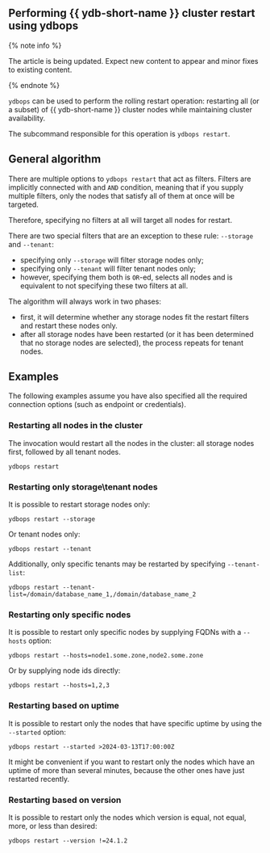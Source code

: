 ## Performing {{ ydb-short-name }} cluster restart using ydbops

{% note info %}

The article is being updated. Expect new content to appear and minor fixes to existing content.

{% endnote %}

`ydbops` can be used to perform the rolling restart operation: restarting all (or a subset) of {{ ydb-short-name }} cluster nodes while maintaining cluster availability.

The subcommand responsible for this operation is `ydbops restart`.

## General algorithm

There are multiple options to `ydbops restart` that act as filters. Filters are implicitly connected with and `AND` condition, meaning that if you supply multiple filters, only the nodes that satisfy all of them at once will be targeted.

Therefore, specifying no filters at all will target all nodes for restart.

There are two special filters that are an exception to these rule: `--storage` and `--tenant`: 
- specifying only `--storage` will filter storage nodes only;
- specifying only `--tenant` will filter tenant nodes only;
- however, specifying them both is `OR`-ed, selects all nodes and is equivalent to not specifying these two filters at all.

The algorithm will always work in two phases:
- first, it will determine whether any storage nodes fit the restart filters and restart these nodes only.
- after all storage nodes have been restarted (or it has been determined that no storage nodes are selected), the process repeats for tenant nodes.

## Examples

The following examples assume you have also specified all the required connection options (such as endpoint or credentials).

### Restarting all nodes in the cluster

The invocation would restart all the nodes in the cluster: all storage nodes first, followed by all tenant nodes.

```
ydbops restart 
```

### Restarting only storage\tenant nodes

It is possible to restart storage nodes only:

```
ydbops restart --storage
```

Or tenant nodes only:

```
ydbops restart --tenant
```

Additionally, only specific tenants may be restarted by specifying `--tenant-list`:

```
ydbops restart --tenant-list=/domain/database_name_1,/domain/database_name_2
```

### Restarting only specific nodes

It is possible to restart only specific nodes by supplying FQDNs with a `--hosts` option:

```
ydbops restart --hosts=node1.some.zone,node2.some.zone
```

Or by supplying node ids directly:

```
ydbops restart --hosts=1,2,3
```

### Restarting based on uptime

It is possible to restart only the nodes that have specific uptime by using the `--started` option:

```
ydbops restart --started >2024-03-13T17:00:00Z
```

It might be convenient if you want to restart only the nodes which have an uptime of more than several minutes, 
because the other ones have just restarted recently.

### Restarting based on version

It is possible to restart only the nodes which version is equal, not equal, more, or less than desired:

```
ydbops restart --version !=24.1.2
```
